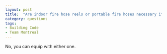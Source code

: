 ```yaml
---
layout: post
title:  "Are indoor fire hose reels or portable fire hoses necessary if fire extinguishers are provided?"
category: questions
tags:
- Building Code
- Team Montreal
---
```


No, you can equip with either one.